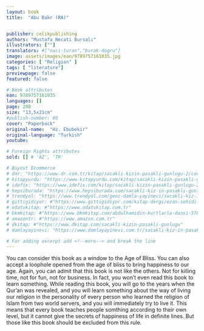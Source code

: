 ```yaml
---
layout: book
title:  "Abu Bakr (RA)"


publisher: celikpublishing
authors: "Mustafa Necati Bursalı"
illustrators: [""]
translators: #["naci-turan","burak-dogru"]
image: assets/images/ean/9789757161035.jpg
categories: [ "Religion" ]
tags: [ "literature"]
previewpage: false
featured: false

# Book attributes
ean: 9789757161035
languages: []
page: 288
size: "13,5x21cm"
#publish-number: 60
cover: "Paperback"
original-name:  "Hz. Ebubekir"
original-language: "Turkish"
youtube:

# Foreign Rights attributes
sold: [] # 'AZ', 'TR'

# Buyout Ecommerce
# dnr: "https://www.dr.com.tr/kitap/sacakli-kizin-pasakli-gunlugu-2/cocuk-ve-genclik/genclik-10-yas/roman-oyku/urunno=0001893059001"
# kitapyurdu: "https://www.kitapyurdu.com/kitap/sacakli-kizin-pasakli-gunlugu-2-/560122.html&filter_name=Sa%C3%A7akl%C4%B1+K%C4%B1z%27%C4%B1n+Pasakl%C4%B1+G%C3%BCnl%C3%BC%C4%9F%C3%BC+2"
# idefix: "https://www.idefix.com/kitap/sacakli-kizin-pasakli-gunlugu-2/cocuk-ve-genclik/genclik-10-yas/roman-oyku/urunno=0001893059001"
# hepsiburada: "https://www.hepsiburada.com/sacakli-kiz-in-pasakli-gunlugu-2-damla-yayinevi-p-HBV000012ER86"
# trendyol: "https://www.trendyol.com/genc-damla-yayinevi/sacakli-kiz-in-pasakli-gunlugu-2-p-54825777"
# gittigidiyor: #"https://www.gittigidiyor.com/kitap-dergi/ezan-sehidi-adnan-menderes_pdp_732728793"
# odatvkitap: #"https://www.odatvkitap.com.tr"
# bkmkitap: #"https://www.bkmkitap.com/abdulhamidin-kurtlarla-dansi-578226"
# amazontr: #"https://www.amazon.com.tr"
# dkitap: #"https://www.dkitap.com/sacakli-kizin-pasakli-gunlugu"
# damlayayinevi: "https://www.damlayayinevi.com.tr/sacakli-kiz-in-pasakli-gunlugu-2-bu-iste-bi-terslik-var"

# For adding excerpt add <!--more--> and break the line
---
```

You can consider this book as a window to the
Age of Bliss. You can also accept a loophole
opened from the age of bliss to bring happiness to
our age. Again, you can admit that this book is not
like the others. Not for killing time, not for fun, not
for business. In fact, you won’t even read this book
to learn something.
While reading this book, you will go to the years
when the Qur’an was revealed, and you will learn
something about the way of living our religion in
the personality of every person who learned the
religion of Islam from two world servers, and you
will immediately try to live it. This means that every
book teaches people somthing according to their
own level, but it cannot give the secrets of happiness of life in definite lines. But those like this book
should be excluded from this rule.
<!--more--> 

